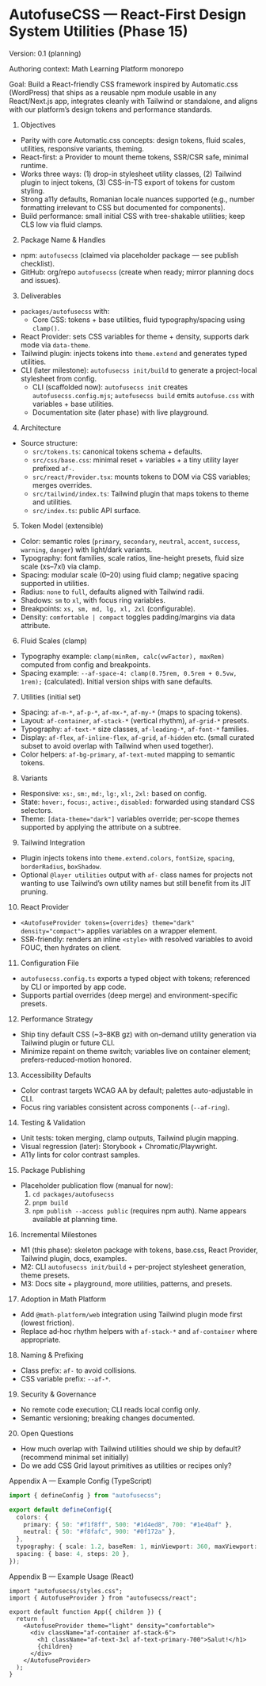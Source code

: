 # AutofuseCSS — React-First Design System Utilities (Phase 15)

Version: 0.1 (planning)

Authoring context: Math Learning Platform monorepo

Goal: Build a React-friendly CSS framework inspired by Automatic.css (WordPress) that ships as a reusable npm module usable in any React/Next.js app, integrates cleanly with Tailwind or standalone, and aligns with our platform’s design tokens and performance standards.

01. Objectives

- Parity with core Automatic.css concepts: design tokens, fluid scales, utilities, responsive variants, theming.
- React-first: a Provider to mount theme tokens, SSR/CSR safe, minimal runtime.
- Works three ways: (1) drop-in stylesheet utility classes, (2) Tailwind plugin to inject tokens, (3) CSS-in-TS export of tokens for custom styling.
- Strong a11y defaults, Romanian locale nuances supported (e.g., number formatting irrelevant to CSS but documented for components).
- Build performance: small initial CSS with tree-shakable utilities; keep CLS low via fluid clamps.

02. Package Name & Handles

- npm: `autofusecss` (claimed via placeholder package — see publish checklist).
- GitHub: org/repo `autofusecss` (create when ready; mirror planning docs and issues).

03. Deliverables

- `packages/autofusecss` with:
  - Core CSS: tokens + base utilities, fluid typography/spacing using `clamp()`.
- React Provider: sets CSS variables for theme + density, supports dark mode via `data-theme`.
- Tailwind plugin: injects tokens into `theme.extend` and generates typed utilities.
- CLI (later milestone): `autofusecss init/build` to generate a project-local stylesheet from config.
  - CLI (scaffolded now): `autofusecss init` creates `autofusecss.config.mjs`; `autofusecss build` emits `autofuse.css` with variables + base utilities.
  - Documentation site (later phase) with live playground.

04. Architecture

- Source structure:
  - `src/tokens.ts`: canonical tokens schema + defaults.
  - `src/css/base.css`: minimal reset + variables + a tiny utility layer prefixed `af-`.
  - `src/react/Provider.tsx`: mounts tokens to DOM via CSS variables; merges overrides.
  - `src/tailwind/index.ts`: Tailwind plugin that maps tokens to theme and utilities.
  - `src/index.ts`: public API surface.

05. Token Model (extensible)

- Color: semantic roles (`primary`, `secondary`, `neutral`, `accent`, `success`, `warning`, `danger`) with light/dark variants.
- Typography: font families, scale ratios, line-height presets, fluid size scale (xs–7xl) via clamp.
- Spacing: modular scale (0–20) using fluid clamp; negative spacing supported in utilities.
- Radius: `none` to `full`, defaults aligned with Tailwind radii.
- Shadows: `sm` to `xl`, with focus ring variables.
- Breakpoints: `xs, sm, md, lg, xl, 2xl` (configurable).
- Density: `comfortable | compact` toggles padding/margins via data attribute.

06. Fluid Scales (clamp)

- Typography example: `clamp(minRem, calc(vwFactor), maxRem)` computed from config and breakpoints.
- Spacing example: `--af-space-4: clamp(0.75rem, 0.5rem + 0.5vw, 1rem);` (calculated). Initial version ships with sane defaults.

07. Utilities (initial set)

- Spacing: `af-m-*`, `af-p-*`, `af-mx-*`, `af-my-*` (maps to spacing tokens).
- Layout: `af-container`, `af-stack-*` (vertical rhythm), `af-grid-*` presets.
- Typography: `af-text-*` size classes, `af-leading-*`, `af-font-*` families.
- Display: `af-flex`, `af-inline-flex`, `af-grid`, `af-hidden` etc. (small curated subset to avoid overlap with Tailwind when used together).
- Color helpers: `af-bg-primary`, `af-text-muted` mapping to semantic tokens.

08. Variants

- Responsive: `xs:`, `sm:`, `md:`, `lg:`, `xl:`, `2xl:` based on config.
- State: `hover:`, `focus:`, `active:`, `disabled:` forwarded using standard CSS selectors.
- Theme: `[data-theme="dark"]` variables override; per-scope themes supported by applying the attribute on a subtree.

09. Tailwind Integration

- Plugin injects tokens into `theme.extend.colors`, `fontSize`, `spacing`, `borderRadius`, `boxShadow`.
- Optional `@layer utilities` output with `af-` class names for projects not wanting to use Tailwind’s own utility names but still benefit from its JIT pruning.

10. React Provider

- `<AutofuseProvider tokens={overrides} theme="dark" density="compact">` applies variables on a wrapper element.
- SSR-friendly: renders an inline `<style>` with resolved variables to avoid FOUC, then hydrates on client.

11. Configuration File

- `autofusecss.config.ts` exports a typed object with tokens; referenced by CLI or imported by app code.
- Supports partial overrides (deep merge) and environment-specific presets.

12. Performance Strategy

- Ship tiny default CSS (~3–8KB gz) with on-demand utility generation via Tailwind plugin or future CLI.
- Minimize repaint on theme switch; variables live on container element; prefers-reduced-motion honored.

13. Accessibility Defaults

- Color contrast targets WCAG AA by default; palettes auto-adjustable in CLI.
- Focus ring variables consistent across components (`--af-ring`).

14. Testing & Validation

- Unit tests: token merging, clamp outputs, Tailwind plugin mapping.
- Visual regression (later): Storybook + Chromatic/Playwright.
- A11y lints for color contrast samples.

15. Package Publishing

- Placeholder publication flow (manual for now):
  1. `cd packages/autofusecss`
  2. `pnpm build`
  3. `npm publish --access public` (requires npm auth). Name appears available at planning time.

16. Incremental Milestones

- M1 (this phase): skeleton package with tokens, base.css, React Provider, Tailwind plugin, docs, examples.
- M2: CLI `autofusecss init/build` + per-project stylesheet generation, theme presets.
- M3: Docs site + playground, more utilities, patterns, and presets.

17. Adoption in Math Platform

- Add `@math-platform/web` integration using Tailwind plugin mode first (lowest friction).
- Replace ad‑hoc rhythm helpers with `af-stack-*` and `af-container` where appropriate.

18. Naming & Prefixing

- Class prefix: `af-` to avoid collisions.
- CSS variable prefix: `--af-*`.

19. Security & Governance

- No remote code execution; CLI reads local config only.
- Semantic versioning; breaking changes documented.

20. Open Questions

- How much overlap with Tailwind utilities should we ship by default? (recommend minimal set initially)
- Do we add CSS Grid layout primitives as utilities or recipes only?

Appendix A — Example Config (TypeScript)

```ts
import { defineConfig } from "autofusecss";

export default defineConfig({
  colors: {
    primary: { 50: "#f1f8ff", 500: "#1d4ed8", 700: "#1e40af" },
    neutral: { 50: "#f8fafc", 900: "#0f172a" },
  },
  typography: { scale: 1.2, baseRem: 1, minViewport: 360, maxViewport: 1440 },
  spacing: { base: 4, steps: 20 },
});
```

Appendix B — Example Usage (React)

```tsx
import "autofusecss/styles.css";
import { AutofuseProvider } from "autofusecss/react";

export default function App({ children }) {
  return (
    <AutofuseProvider theme="light" density="comfortable">
      <div className="af-container af-stack-6">
        <h1 className="af-text-3xl af-text-primary-700">Salut!</h1>
        {children}
      </div>
    </AutofuseProvider>
  );
}
```
